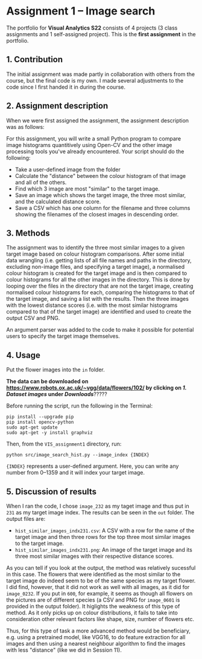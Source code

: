 # Assignment 1 – Image search
The portfolio for __Visual Analytics S22__ consists of 4 projects (3 class assignments and 1 self-assigned project). This is the __first assignment__ in the portfolio.


## 1. Contribution
The initial assignment was made partly in collaboration with others from the course, but the final code is my own. I made several adjustments to the code since I first handed it in during the course.

## 2. Assignment description
When we were first assigned the assignment, the assignment description was as follows:

For this assignment, you will write a small Python program to compare image histograms quantitively using Open-CV and the other image processing tools you've already encountered. Your script should do the following:

- Take a user-defined image from the folder
- Calculate the "distance" between the colour histogram of that image and all of the others.
- Find which 3 image are most "similar" to the target image.
- Save an image which shows the target image, the three most similar, and the calculated distance score.
- Save a CSV which has one column for the filename and three columns showing the filenames of the closest images in descending order.

## 3. Methods
The assignment was to identify the three most similar images to a given target image based on colour histogram comparisons. After some initial data wrangling (i.e. getting lists of all file names and paths in the directory, excluding non-image files, and specifying a target image), a normalised colour histogram is created for the target image and is then compared to colour histograms for all the other images in the directory. This is done by looping over the files in the directory that are not the target image, creating normalised colour histograms for each, comparing the histograms to that of the target image, and saving a list with the results. Then the three images with the lowest distance scores (i.e. with the most similar histograms compared to that of the target image) are identified and used to create the output CSV and PNG.

An argument parser was added to the code to make it possible for potential users to specify the target image themselves.

## 4. Usage
Put the flower images into the `in` folder.

__The data can be downloaded on https://www.robots.ox.ac.uk/~vgg/data/flowers/102/ by clicking on *1. Dataset images* under *Downloads*__?????

Before running the script, run the following in the Terminal:
```
pip install --upgrade pip
pip install opencv-python
sudo apt-get update
sudo apt-get -y install graphviz
```
Then, from the `VIS_assignment1` directory, run:
```
python src/image_search_hist.py --image_index {INDEX}
```
`{INDEX}` represents a user-defined argument. Here, you can write any number from 0–1359 and it will index your target image.

## 5. Discussion of results
When I ran the code, I chose `image_232` as my taget image and thus put in `231` as my target image index. The results can be seen in the `out` folder. The output files are:
- `hist_similar_images_indx231.csv`: A CSV with a row for the name of the target image and then three rows for the top three most similar images to the target image.
- `hist_similar_images_indx231.png`: An image of the target image and its three most similar images with their respective distance scores.

As you can tell if you look at the output, the method was relatively sucessful in this case. The flowers that were identified as the most similar to the target image do indeed seem to be of the same species as my target flower. I did find, however, that it did not work as well with all images, as it did for `image_0232`. If you put in `600`, for example, it seems as though all flowers on the pictures are of different species (a CSV and PNG for `image_0601` is provided in the output folder). It higlights the weakness of this type of method. As it only picks up on colour distributions, it fails to take into consideration other relevant factors like shape, size, number of flowers etc.

Thus, for this type of task a more advanced method would be beneficiary, e.g. using a pretrained model, like VGG16, to do feature extraction for all images and then using a nearest neighbour algorithm to find the images with less "distance" (like we did in Session 11).
